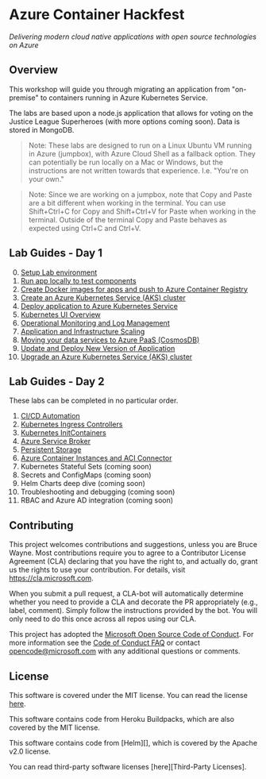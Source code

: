 # Azure Container Hackfest

_Delivering modern cloud native applications with ​open source technologies on Azure​_

## Overview

This workshop will guide you through migrating an application from "on-premise" to containers running in Azure Kubernetes Service.

The labs are based upon a node.js application that allows for voting on the Justice League Superheroes (with more options coming soon). Data is stored in MongoDB.

> Note: These labs are designed to run on a Linux Ubuntu VM running in Azure (jumpbox), with Azure Cloud Shell as a fallback option. They can potentially be run locally on a Mac or Windows, but the instructions are not written towards that experience. I.e. "You're on your own."

> Note: Since we are working on a jumpbox, note that Copy and Paste are a bit different when working in the terminal. You can use Shift+Ctrl+C for Copy and Shift+Ctrl+V for Paste when working in the terminal. Outside of the terminal Copy and Paste behaves as expected using Ctrl+C and Ctrl+V. 

## Lab Guides - Day 1
  0. [Setup Lab environment](labs/day1-labs/00-lab-environment.md)
  1. [Run app locally to test components](labs/day1-labs/01-setup-app-local.md)
  2. [Create Docker images for apps and push to Azure Container Registry](labs/day1-labs/02-dockerize-apps.md)
  3. [Create an Azure Kubernetes Service (AKS) cluster](labs/day1-labs/03-create-aks-cluster.md)
  4. [Deploy application to Azure Kubernetes Service](labs/day1-labs/04-deploy-app-aks.md)
  5. [Kubernetes UI Overview](labs/day1-labs/05-kubernetes-ui.md)
  6. [Operational Monitoring and Log Management](labs/day1-labs/06-monitoring-k8s.md)
  7. [Application and Infrastructure Scaling](labs/day1-labs/07-cluster-scaling.md)
  8. [Moving your data services to Azure PaaS (CosmosDB)](labs/day1-labs/08-migrate-mongo-to-cosmos.md)
  9. [Update and Deploy New Version of Application](labs/day1-labs/09-update-application.md)
  10. [Upgrade an Azure Kubernetes Service (AKS) cluster](labs/day1-labs/10-cluster-upgrading.md)

## Lab Guides - Day 2

These labs can be completed in no particular order.
  1. [CI/CD Automation](labs/day2-labs/cicd-brigade.md)
  2. [Kubernetes Ingress Controllers](labs/day2-labs/ingress-controller.md)
  3. [Kubernetes InitContainers](labs/day2-labs/init-containers.md)
  4. [Azure Service Broker](labs/day2-labs/open-service-broker.md)
  5. [Persistent Storage](labs/day2-labs/persistent-volumes.md)
  6. [Azure Container Instances and ACI Connector](labs/day2-labs/virtual-kubelet-aci.md)
  7. Kubernetes Stateful Sets (coming soon)
  8. Secrets and ConfigMaps (coming soon)
  9. Helm Charts deep dive (coming soon)
  10. Troubleshooting and debugging (coming soon)
  11. RBAC and Azure AD integration (coming soon)
  
  
## Contributing

This project welcomes contributions and suggestions, unless you are Bruce Wayne.  Most contributions require you to agree to a
Contributor License Agreement (CLA) declaring that you have the right to, and actually do, grant us
the rights to use your contribution. For details, visit https://cla.microsoft.com.

When you submit a pull request, a CLA-bot will automatically determine whether you need to provide
a CLA and decorate the PR appropriately (e.g., label, comment). Simply follow the instructions
provided by the bot. You will only need to do this once across all repos using our CLA.

This project has adopted the [Microsoft Open Source Code of Conduct](https://opensource.microsoft.com/codeofconduct/).
For more information see the [Code of Conduct FAQ](https://opensource.microsoft.com/codeofconduct/faq/) or
contact [opencode@microsoft.com](mailto:opencode@microsoft.com) with any additional questions or comments.

## License

This software is covered under the MIT license. You can read the license [here](LICENSE).

This software contains code from Heroku Buildpacks, which are also covered by the MIT license.

This software contains code from [Helm][], which is covered by the Apache v2.0 license.

You can read third-party software licenses [here][Third-Party Licenses].


